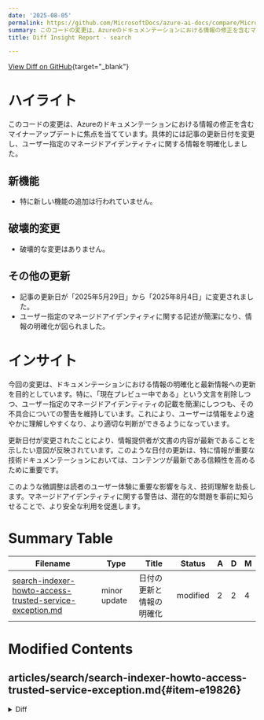 ```yaml
---
date: '2025-08-05'
permalink: https://github.com/MicrosoftDocs/azure-ai-docs/compare/MicrosoftDocs:c84ae83...MicrosoftDocs:88b6cf1
summary: このコードの変更は、Azureのドキュメンテーションにおける情報の修正を含むマイナーアップデートに焦点を当てています。主に、記事の更新日付を「2025年5月29日」から「2025年8月4日」に変更し、ユーザー指定のマネージドアイデンティティに関する情報を明確化しました。新しい機能の追加や破壊的な変更はなく、今回の修正はドキュメンテーションの信頼性を高め、ユーザーの理解を助けることを目的としています。
title: Diff Insight Report - search

---
```


[View Diff on GitHub](https://github.com/MicrosoftDocs/azure-ai-docs/compare/MicrosoftDocs:c84ae83...MicrosoftDocs:88b6cf1){target="_blank"}

# ハイライト

このコードの変更は、Azureのドキュメンテーションにおける情報の修正を含むマイナーアップデートに焦点を当てています。具体的には記事の更新日付を変更し、ユーザー指定のマネージドアイデンティティに関する情報を明確化しました。

## 新機能

- 特に新しい機能の追加は行われていません。

## 破壊的変更

- 破壊的な変更はありません。

## その他の更新

- 記事の更新日が「2025年5月29日」から「2025年8月4日」に変更されました。
- ユーザー指定のマネージドアイデンティティに関する記述が簡潔になり、情報の明確化が図られました。

# インサイト

今回の変更は、ドキュメンテーションにおける情報の明確化と最新情報への更新を目的としています。特に、「現在プレビュー中である」という文言を削除しつつ、ユーザー指定のマネージドアイデンティティの記載を簡潔にしつつも、その不具合についての警告を維持しています。これにより、ユーザーは情報をより速やかに理解しやすくなり、より適切な判断ができるようになっています。

更新日付が変更されたことにより、情報提供者が文書の内容が最新であることを示したい意図が反映されています。このような日付の更新は、特に情報が重要な技術ドキュメンテーションにおいては、コンテンツが最新である信頼性を高めるために重要です。

このような微調整は読者のユーザー体験に重要な影響を与え、技術理解を助長します。マネージドアイデンティティに関する警告は、潜在的な問題を事前に知らせることで、より安全な利用を促進します。

# Summary Table
|  Filename  | Type |    Title    | Status | A  | D  | M  |
|------------|------|-------------|--------|----|----|----|
| [search-indexer-howto-access-trusted-service-exception.md](#item-e19826) | minor update | 日付の更新と情報の明確化 | modified | 2 | 2 | 4 | 


# Modified Contents
## articles/search/search-indexer-howto-access-trusted-service-exception.md{#item-e19826}

<details>
<summary>Diff</summary>
````diff
@@ -8,7 +8,7 @@ author: arv100kri
 ms.author: arjagann
 ms.service: azure-ai-search
 ms.topic: how-to
-ms.date: 05/29/2025
+ms.date: 08/04/2025
 ms.custom:
   - ignite-2023
   - sfi-image-nochange
@@ -38,7 +38,7 @@ In Azure AI Search, indexers that access Azure blobs can use the [trusted servic
 
 1. Sign in to the [Azure portal](https://portal.azure.com) and [find your search service](https://portal.azure.com/#blade/HubsExtension/BrowseResourceBlade/resourceType/Microsoft.Search%2FsearchServices).
 
-1. On the **Identity** page, make sure that a [system assigned identity is enabled](search-howto-managed-identities-data-sources.md). Remember that user-assigned managed identities, currently in preview, won't work for a trusted service connection.
+1. On the **Identity** page, make sure that a [system assigned identity is enabled](search-howto-managed-identities-data-sources.md). Remember that user-assigned managed identities won't work for a trusted service connection.
 
    :::image type="content" source="media/search-managed-identities/system-assigned-identity-object-id.png" alt-text="Screenshot of a system identity object identifier." border="true":::
 
````
</details>

### Summary

```json
{
    "modification_type": "minor update",
    "modification_title": "日付の更新と情報の明確化"
}
```

### Explanation
このコードの変更は、ドキュメントのいくつかの情報を修正するマイナーアップデートです。具体的には、記事の更新日を「2025年5月29日」から「2025年8月4日」に変更しました。また、ユーザー指定のマネージドアイデンティティに関する文言を微調整しました。以前は「現在プレビュー中である」旨を明記していましたが、ユーザー指定のマネージドアイデンティティについての記述を簡潔にし、その不具合についての警告を残しました。これにより、情報がより明確になりました。


